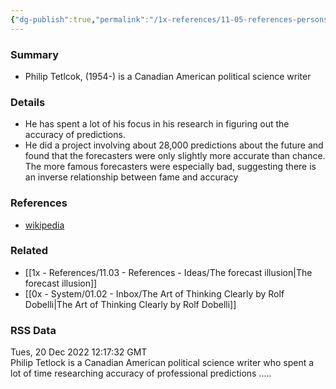 ```yaml
---
{"dg-publish":true,"permalink":"/1x-references/11-05-references-persons/philip-tetlock/","dgHomeLink":true,"dgPassFrontmatter":false,"dgShowBacklinks":true,"dgShowLocalGraph":false,"dgShowInlineTitle":true}
---
```



### Summary
- Philip Tetlcok, (1954-) is a Canadian American political science writer

### Details
- He has spent a lot of his focus in his research in figuring out the accuracy of predictions.
- He did a project involving about 28,000 predictions about the future and found that the forecasters were only slightly more accurate than chance. The more famous forecasters were especially bad, suggesting there is an inverse relationship between fame and accuracy

### References
- [wikipedia](https://en.wikipedia.org/wiki/Philip_E._Tetlock)

### Related
- [[1x - References/11.03 - References - Ideas/The forecast illusion|The forecast illusion]]
- [[0x - System/01.02 - Inbox/The Art of Thinking Clearly by Rolf Dobelli|The Art of Thinking Clearly by Rolf Dobelli]]

### RSS Data
<div class='date'>Tues, 20 Dec 2022 12:17:32 GMT</div>
<div class='description'>Philip Tetlock is a Canadian American political science writer who spent a lot of time researching accuracy of professional predictions .....</div>
